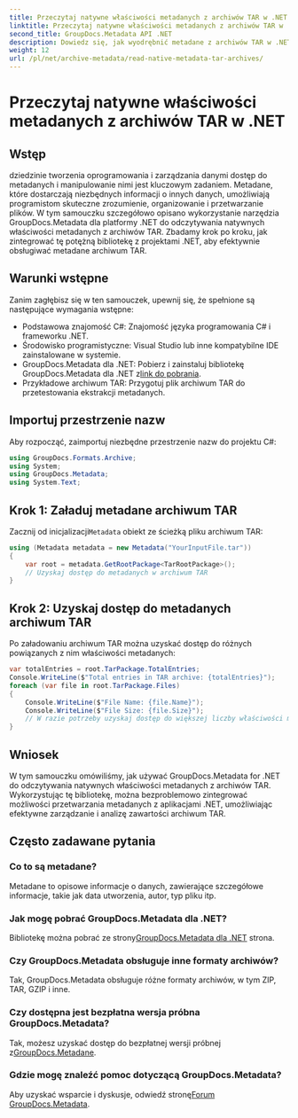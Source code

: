 ```yaml
---
title: Przeczytaj natywne właściwości metadanych z archiwów TAR w .NET
linktitle: Przeczytaj natywne właściwości metadanych z archiwów TAR w .NET
second_title: GroupDocs.Metadata API .NET
description: Dowiedz się, jak wyodrębnić metadane z archiwów TAR w .NET przy użyciu GroupDocs.Metadata. Ten samouczek przeprowadzi Cię przez proces krok po kroku.
weight: 12
url: /pl/net/archive-metadata/read-native-metadata-tar-archives/
---
```


# Przeczytaj natywne właściwości metadanych z archiwów TAR w .NET

## Wstęp
dziedzinie tworzenia oprogramowania i zarządzania danymi dostęp do metadanych i manipulowanie nimi jest kluczowym zadaniem. Metadane, które dostarczają niezbędnych informacji o innych danych, umożliwiają programistom skuteczne zrozumienie, organizowanie i przetwarzanie plików. W tym samouczku szczegółowo opisano wykorzystanie narzędzia GroupDocs.Metadata dla platformy .NET do odczytywania natywnych właściwości metadanych z archiwów TAR. Zbadamy krok po kroku, jak zintegrować tę potężną bibliotekę z projektami .NET, aby efektywnie obsługiwać metadane archiwum TAR.
## Warunki wstępne
Zanim zagłębisz się w ten samouczek, upewnij się, że spełnione są następujące wymagania wstępne:
- Podstawowa znajomość C#: Znajomość języka programowania C# i frameworku .NET.
- Środowisko programistyczne: Visual Studio lub inne kompatybilne IDE zainstalowane w systemie.
-  GroupDocs.Metadata dla .NET: Pobierz i zainstaluj bibliotekę GroupDocs.Metadata dla .NET z[link do pobrania](https://releases.groupdocs.com/metadata/net/).
- Przykładowe archiwum TAR: Przygotuj plik archiwum TAR do przetestowania ekstrakcji metadanych.

## Importuj przestrzenie nazw
Aby rozpocząć, zaimportuj niezbędne przestrzenie nazw do projektu C#:
```csharp
using GroupDocs.Formats.Archive;
using System;
using GroupDocs.Metadata;
using System.Text;
```
## Krok 1: Załaduj metadane archiwum TAR
 Zacznij od inicjalizacji`Metadata` obiekt ze ścieżką pliku archiwum TAR:
```csharp
using (Metadata metadata = new Metadata("YourInputFile.tar"))
{
    var root = metadata.GetRootPackage<TarRootPackage>();
    // Uzyskaj dostęp do metadanych w archiwum TAR
}
```
## Krok 2: Uzyskaj dostęp do metadanych archiwum TAR
Po załadowaniu archiwum TAR można uzyskać dostęp do różnych powiązanych z nim właściwości metadanych:
```csharp
var totalEntries = root.TarPackage.TotalEntries;
Console.WriteLine($"Total entries in TAR archive: {totalEntries}");
foreach (var file in root.TarPackage.Files)
{
    Console.WriteLine($"File Name: {file.Name}");
    Console.WriteLine($"File Size: {file.Size}");
    // W razie potrzeby uzyskaj dostęp do większej liczby właściwości metadanych
}
```

## Wniosek
W tym samouczku omówiliśmy, jak używać GroupDocs.Metadata for .NET do odczytywania natywnych właściwości metadanych z archiwów TAR. Wykorzystując tę bibliotekę, można bezproblemowo zintegrować możliwości przetwarzania metadanych z aplikacjami .NET, umożliwiając efektywne zarządzanie i analizę zawartości archiwum TAR.

## Często zadawane pytania
### Co to są metadane?
Metadane to opisowe informacje o danych, zawierające szczegółowe informacje, takie jak data utworzenia, autor, typ pliku itp.
### Jak mogę pobrać GroupDocs.Metadata dla .NET?
 Bibliotekę można pobrać ze strony[GroupDocs.Metadata dla .NET](https://releases.groupdocs.com/metadata/net/) strona.
### Czy GroupDocs.Metadata obsługuje inne formaty archiwów?
Tak, GroupDocs.Metadata obsługuje różne formaty archiwów, w tym ZIP, TAR, GZIP i inne.
### Czy dostępna jest bezpłatna wersja próbna GroupDocs.Metadata?
 Tak, możesz uzyskać dostęp do bezpłatnej wersji próbnej z[GroupDocs.Metadane](https://releases.groupdocs.com/).
### Gdzie mogę znaleźć pomoc dotyczącą GroupDocs.Metadata?
 Aby uzyskać wsparcie i dyskusje, odwiedź stronę[Forum GroupDocs.Metadata](https://forum.groupdocs.com/c/metadata/14).